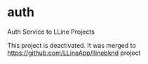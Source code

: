 # auth
Auth Service to LLine Projects

This project is deactivated. It was merged to https://github.com/LLineApp/llinebknd project
